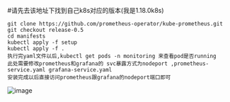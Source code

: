 #请先去该地址下找到自己k8s对应的版本(我是1.18.0k8s)
```
git clone https://github.com/prometheus-operator/kube-prometheus.git
git checkout release-0.5
cd manifests
kubectl apply -f setup
kubectl apply -f .
执行完yaml文件以后,kubectl get pods -n monitoring 来查看pod是否running
此处需要修改prometheus和grafana的 svc暴露方式为nodeport ,prometheus-service.yaml grafana-service.yaml
安装完成以后直接访问prometheus跟grafana的nodeport端口即可
```
![image](https://user-images.githubusercontent.com/39818267/134333127-541dc380-6813-4aef-8ff0-13c0356a0ee1.png)



